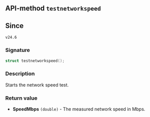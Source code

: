 ## API-method `testnetworkspeed`

## Since 
`v24.6`

### Signature
``` c++
struct testnetworkspeed();
```

### Description
Starts the network speed test.

### Return value
- **SpeedMbps** `(double)` - The measured network speed in Mbps.
